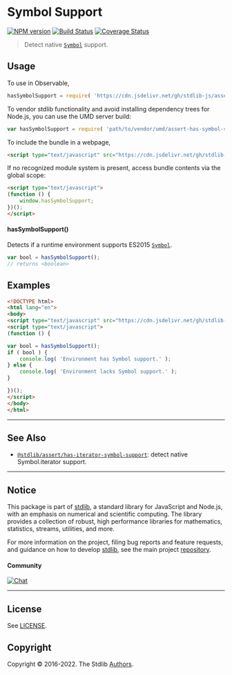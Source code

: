 <!--

@license Apache-2.0

Copyright (c) 2018 The Stdlib Authors.

Licensed under the Apache License, Version 2.0 (the "License");
you may not use this file except in compliance with the License.
You may obtain a copy of the License at

   http://www.apache.org/licenses/LICENSE-2.0

Unless required by applicable law or agreed to in writing, software
distributed under the License is distributed on an "AS IS" BASIS,
WITHOUT WARRANTIES OR CONDITIONS OF ANY KIND, either express or implied.
See the License for the specific language governing permissions and
limitations under the License.

-->

# Symbol Support

[![NPM version][npm-image]][npm-url] [![Build Status][test-image]][test-url] [![Coverage Status][coverage-image]][coverage-url] <!-- [![dependencies][dependencies-image]][dependencies-url] -->

> Detect native [`Symbol`][mdn-symbol] support.



<section class="usage">

## Usage

To use in Observable,

```javascript
hasSymbolSupport = require( 'https://cdn.jsdelivr.net/gh/stdlib-js/assert-has-symbol-support@umd/browser.js' )
```

To vendor stdlib functionality and avoid installing dependency trees for Node.js, you can use the UMD server build:

```javascript
var hasSymbolSupport = require( 'path/to/vendor/umd/assert-has-symbol-support/index.js' )
```

To include the bundle in a webpage,

```html
<script type="text/javascript" src="https://cdn.jsdelivr.net/gh/stdlib-js/assert-has-symbol-support@umd/browser.js"></script>
```

If no recognized module system is present, access bundle contents via the global scope:

```html
<script type="text/javascript">
(function () {
    window.hasSymbolSupport;
})();
</script>
```

#### hasSymbolSupport()

Detects if a runtime environment supports ES2015 [`Symbol`][mdn-symbol].

```javascript
var bool = hasSymbolSupport();
// returns <boolean>
```

</section>

<!-- /.usage -->

<section class="examples">

## Examples

<!-- eslint no-undef: "error" -->

```html
<!DOCTYPE html>
<html lang="en">
<body>
<script type="text/javascript" src="https://cdn.jsdelivr.net/gh/stdlib-js/assert-has-symbol-support@umd/browser.js"></script>
<script type="text/javascript">
(function () {

var bool = hasSymbolSupport();
if ( bool ) {
    console.log( 'Environment has Symbol support.' );
} else {
    console.log( 'Environment lacks Symbol support.' );
}

})();
</script>
</body>
</html>
```

</section>

<!-- /.examples -->



<!-- Section for related `stdlib` packages. Do not manually edit this section, as it is automatically populated. -->

<section class="related">

* * *

## See Also

-   <span class="package-name">[`@stdlib/assert/has-iterator-symbol-support`][@stdlib/assert/has-iterator-symbol-support]</span><span class="delimiter">: </span><span class="description">detect native Symbol.iterator support.</span>

</section>

<!-- /.related -->

<!-- Section for all links. Make sure to keep an empty line after the `section` element and another before the `/section` close. -->


<section class="main-repo" >

* * *

## Notice

This package is part of [stdlib][stdlib], a standard library for JavaScript and Node.js, with an emphasis on numerical and scientific computing. The library provides a collection of robust, high performance libraries for mathematics, statistics, streams, utilities, and more.

For more information on the project, filing bug reports and feature requests, and guidance on how to develop [stdlib][stdlib], see the main project [repository][stdlib].

#### Community

[![Chat][chat-image]][chat-url]

---

## License

See [LICENSE][stdlib-license].


## Copyright

Copyright &copy; 2016-2022. The Stdlib [Authors][stdlib-authors].

</section>

<!-- /.stdlib -->

<!-- Section for all links. Make sure to keep an empty line after the `section` element and another before the `/section` close. -->

<section class="links">

[npm-image]: http://img.shields.io/npm/v/@stdlib/assert-has-symbol-support.svg
[npm-url]: https://npmjs.org/package/@stdlib/assert-has-symbol-support

[test-image]: https://github.com/stdlib-js/assert-has-symbol-support/actions/workflows/test.yml/badge.svg?branch=main
[test-url]: https://github.com/stdlib-js/assert-has-symbol-support/actions/workflows/test.yml?query=branch:main

[coverage-image]: https://img.shields.io/codecov/c/github/stdlib-js/assert-has-symbol-support/main.svg
[coverage-url]: https://codecov.io/github/stdlib-js/assert-has-symbol-support?branch=main

<!--

[dependencies-image]: https://img.shields.io/david/stdlib-js/assert-has-symbol-support.svg
[dependencies-url]: https://david-dm.org/stdlib-js/assert-has-symbol-support/main

-->

[chat-image]: https://img.shields.io/gitter/room/stdlib-js/stdlib.svg
[chat-url]: https://gitter.im/stdlib-js/stdlib/

[stdlib]: https://github.com/stdlib-js/stdlib

[stdlib-authors]: https://github.com/stdlib-js/stdlib/graphs/contributors

[umd]: https://github.com/umdjs/umd
[es-module]: https://developer.mozilla.org/en-US/docs/Web/JavaScript/Guide/Modules

[deno-url]: https://github.com/stdlib-js/assert-has-symbol-support/tree/deno
[umd-url]: https://github.com/stdlib-js/assert-has-symbol-support/tree/umd
[esm-url]: https://github.com/stdlib-js/assert-has-symbol-support/tree/esm
[branches-url]: https://github.com/stdlib-js/assert-has-symbol-support/blob/main/branches.md

[stdlib-license]: https://raw.githubusercontent.com/stdlib-js/assert-has-symbol-support/main/LICENSE

[mdn-symbol]: https://developer.mozilla.org/en-US/docs/Web/JavaScript/Reference/Global_Objects/Symbol

<!-- <related-links> -->

[@stdlib/assert/has-iterator-symbol-support]: https://github.com/stdlib-js/assert-has-iterator-symbol-support/tree/umd

<!-- </related-links> -->

</section>

<!-- /.links -->
